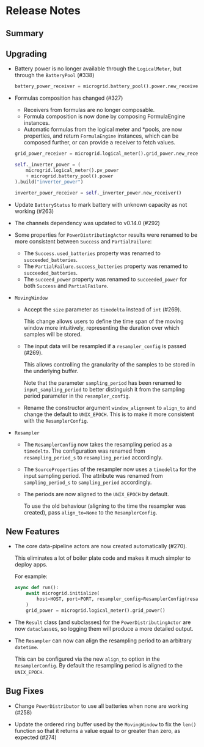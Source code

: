 # Release Notes

## Summary

<!-- Here goes a general summary of what this release is about -->

## Upgrading

* Battery power is no longer available through the `LogicalMeter`, but through the `BatteryPool` (#338)

  ``` python
  battery_power_receiver = microgrid.battery_pool().power.new_receiver()
  ```

* Formulas composition has changed (#327)
  * Receivers from formulas are no longer composable.
  * Formula composition is now done by composing FormulaEngine instances.
  * Automatic formulas from the logical meter and \*pools, are now properties, and return `FormulaEngine` instances, which can be composed further, or can provide a receiver to fetch values.

  ``` python
  grid_power_receiver = microgrid.logical_meter().grid_power.new_receiver()

  self._inverter_power = (
      microgrid.logical_meter().pv_power
      + microgrid.battery_pool().power
  ).build("inverter_power")

  inverter_power_receiver = self._inverter_power.new_receiver()
  ```

* Update `BatteryStatus` to mark battery with unknown capacity as not working (#263)

* The channels dependency was updated to v0.14.0 (#292)

* Some properties for `PowerDistributingActor` results were renamed to be more consistent between `Success` and `PartialFailure`:

  * The `Success.used_batteries` property was renamed to `succeeded_batteries`.
  * The `PartialFailure.success_batteries` property was renamed to `succeeded_batteries`.
  * The `succeed_power` property was renamed to `succeeded_power` for both `Success` and `PartialFailure`.

* `MovingWindow`

  * Accept the `size` parameter as `timedelta` instead of `int` (#269).

    This change allows users to define the time span of the moving window more intuitively, representing the duration over which samples will be stored.

  * The input data will be resampled if a `resampler_config` is passed (#269).

    This allows controlling the granularity of the samples to be stored in the underlying buffer.

    Note that the parameter `sampling_period` has been renamed to `input_sampling_period` to better distinguish it from the sampling period parameter in the `resampler_config`.

  * Rename the constructor argument `window_alignment` to `align_to` and change the default to `UNIX_EPOCH`. This is to make it more consistent with the `ResamplerConfig`.

* `Resampler`

  * The `ResamplerConfig` now takes the resampling period as a `timedelta`. The configuration was renamed from `resampling_period_s` to `resampling_period` accordingly.

  * The `SourceProperties` of the resampler now uses a `timedelta` for the input sampling period. The attribute was renamed from `sampling_period_s` to `sampling_period` accordingly.

  * The periods are now aligned to the `UNIX_EPOCH` by default.

    To use the old behaviour (aligning to the time the resampler was created), pass `align_to=None` to the `ResamplerConfig`.

## New Features

* The core data-pipeline actors are now created automatically (#270).

  This eliminates a lot of boiler plate code and makes it much simpler to deploy apps.

  For example:

  ``` python
  async def run():
      await microgrid.initialize(
          host=HOST, port=PORT, resampler_config=ResamplerConfig(resampling_period_s=1.0)
      )
      grid_power = microgrid.logical_meter().grid_power()
  ```

* The `Result` class (and subclasses) for the `PowerDistributingActor` are now `dataclass`es, so logging them will produce a more detailed output.

* The `Resampler` can now can align the resampling period to an arbitrary `datetime`.

  This can be configured via the new `align_to` option in the `ResamplerConfig`. By default the resampling period is aligned to the `UNIX_EPOCH`.

## Bug Fixes

* Change `PowerDistributor` to use all batteries when none are working (#258)

* Update the ordered ring buffer used by the `MovingWindow` to fix the `len()` function so that it returns a value equal to or greater than zero, as expected (#274)

